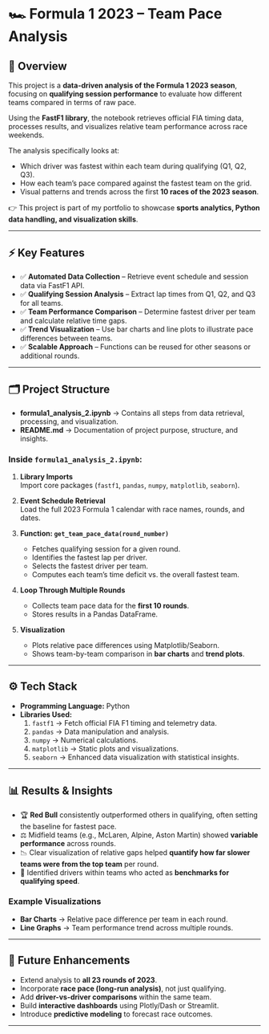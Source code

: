 # 🏎️ Formula 1 2023 – Team Pace Analysis

## 📌 Overview
This project is a **data-driven analysis of the Formula 1 2023 season**, focusing on **qualifying session performance** to evaluate how different teams compared in terms of raw pace.  

Using the **FastF1 library**, the notebook retrieves official FIA timing data, processes results, and visualizes relative team performance across race weekends.  

The analysis specifically looks at:
- Which driver was fastest within each team during qualifying (Q1, Q2, Q3).  
- How each team’s pace compared against the fastest team on the grid.  
- Visual patterns and trends across the first **10 races of the 2023 season**.  

👉 This project is part of my portfolio to showcase **sports analytics, Python data handling, and visualization skills**.  

---

## ⚡ Key Features
- ✅ **Automated Data Collection** – Retrieve event schedule and session data via FastF1 API.  
- ✅ **Qualifying Session Analysis** – Extract lap times from Q1, Q2, and Q3 for all teams.  
- ✅ **Team Performance Comparison** – Determine fastest driver per team and calculate relative time gaps.  
- ✅ **Trend Visualization** – Use bar charts and line plots to illustrate pace differences between teams.  
- ✅ **Scalable Approach** – Functions can be reused for other seasons or additional rounds.  

---

## 🗂 Project Structure

- **formula1_analysis_2.ipynb** → Contains all steps from data retrieval, processing, and visualization.  
- **README.md** → Documentation of project purpose, structure, and insights.

### Inside `formula1_analysis_2.ipynb`:
1. **Library Imports**  
   Import core packages (`fastf1`, `pandas`, `numpy`, `matplotlib`, `seaborn`).  

2. **Event Schedule Retrieval**  
   Load the full 2023 Formula 1 calendar with race names, rounds, and dates.  

3. **Function: `get_team_pace_data(round_number)`**  
   - Fetches qualifying session for a given round.  
   - Identifies the fastest lap per driver.  
   - Selects the fastest driver per team.  
   - Computes each team’s time deficit vs. the overall fastest team.  

4. **Loop Through Multiple Rounds**  
   - Collects team pace data for the **first 10 rounds**.  
   - Stores results in a Pandas DataFrame.  

5. **Visualization**  
   - Plots relative pace differences using Matplotlib/Seaborn.  
   - Shows team-by-team comparison in **bar charts** and **trend plots**.  

---

## ⚙️ Tech Stack
- **Programming Language:** Python  
- **Libraries Used:**  
  1. `fastf1` → Fetch official FIA F1 timing and telemetry data.  
  2. `pandas` → Data manipulation and analysis.  
  3. `numpy` → Numerical calculations.  
  4. `matplotlib` → Static plots and visualizations.  
  5. `seaborn` → Enhanced data visualization with statistical insights.  

---

## 📊 Results & Insights
- 🏆 **Red Bull** consistently outperformed others in qualifying, often setting the baseline for fastest pace.  
- ⚖️ Midfield teams (e.g., McLaren, Alpine, Aston Martin) showed **variable performance** across rounds.  
- 📉 Clear visualization of relative gaps helped **quantify how far slower teams were from the top team** per round.  
- 👥 Identified drivers within teams who acted as **benchmarks for qualifying speed**.  

### Example Visualizations
- **Bar Charts** → Relative pace difference per team in each round.  
- **Line Graphs** → Team performance trend across multiple rounds.  

---

## 🔮 Future Enhancements
- Extend analysis to **all 23 rounds of 2023**.  
- Incorporate **race pace (long-run analysis)**, not just qualifying.  
- Add **driver-vs-driver comparisons** within the same team.  
- Build **interactive dashboards** using Plotly/Dash or Streamlit.  
- Introduce **predictive modeling** to forecast race outcomes.  

---
